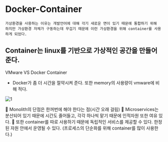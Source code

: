 # Docker-Container

```
가상환경을 사용하는 이유는 개발언어에 대해 각기 새로운 면이 있기 때문에 통합하기 위해
하지만 가상환경 자체가 구동하는데 무겁기 때문에 이런 가상환경을 위해 container를 사용하게 되었다.
```

## Container는 linux를 기반으로 가상적인 공간을 만들어 준다.
VMware VS Docker Container   
- Docker가 좀 더 시간을 절약시켜 준다. 또한 memory의 사용량이 vmware에 비해 적다.

![1](C:\Users\jiyoung\Downloads\1.png)
 
	Monolith의 단점은 한꺼번에 해야 한다는 점(시간 오래 걸림)
	Microservices는 분산되어 있기 때문에 시간도 줄어들고, 각각 하나씩 맡기 때문에 인적자원 또한 여유 있다.
	또한 container를 따로 사용하기 때문에 독립적인 서비스를 제공할 수 있다. 한정된 자원 안에서 운영될 수 있다. (프로세스의 단순화를 위해 container를 많이 사용한다.)



